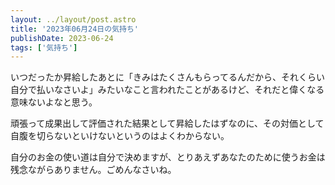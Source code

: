 ```yaml
---
layout: ../layout/post.astro
title: '2023年06月24日の気持ち'
publishDate: 2023-06-24
tags: ['気持ち']
---
```


いつだったか昇給したあとに「きみはたくさんもらってるんだから、それくらい自分で払いなさいよ」みたいなこと言われたことがあるけど、それだと偉くなる意味ないよなと思う。

頑張って成果出して評価された結果として昇給したはずなのに、その対価として自腹を切らないといけないというのはよくわからない。

自分のお金の使い道は自分で決めますが、とりあえずあなたのために使うお金は残念ながらありません。ごめんなさいね。
